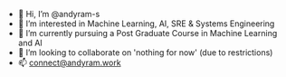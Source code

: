 - 👋 Hi, I’m @andyram-s
- 👀 I’m interested in Machine Learning, AI, SRE & Systems Engineering
- 🌱 I’m currently pursuing a Post Graduate Course in Machine Learning and AI
- 💞️ I’m looking to collaborate on 'nothing for now' (due to restrictions)
- 📫 connect@andyram.work

<!---
andyram1685/andyram1685 is a ✨ special ✨ repository because its `README.md` (this file) appears on your GitHub profile.
You can click the Preview link to take a look at your changes.
--->
